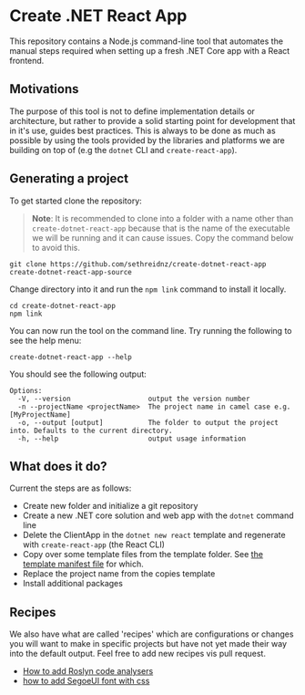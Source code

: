 # Create .NET React App

This repository contains a Node.js command-line tool that automates the manual steps required when
setting up a fresh .NET Core app with a React frontend.

## Motivations

The purpose of this tool is not to define implementation details or architecture, but rather to provide a solid starting point for development that in it's use, guides best practices. This is always to be done as much as possible by using the tools provided by the libraries and platforms we are building on top of (e.g the `dotnet` CLI and `create-react-app`).

## Generating a project

To get started clone the repository:

> **Note**: It is recommended to clone into a folder with a name other than `create-dotnet-react-app` because that is the name of the executable we will be running and it can cause issues. Copy the command below to avoid this.

```
git clone https://github.com/sethreidnz/create-dotnet-react-app create-dotnet-react-app-source
```

Change directory into it and run the `npm link` command to install it locally.

```
cd create-dotnet-react-app
npm link
```

You can now run the tool on the command line. Try running the following to see the help menu:

```
create-dotnet-react-app --help
```

You should see the following output:

```
Options:
  -V, --version                   output the version number
  -n --projectName <projectName>  The project name in camel case e.g. [MyProjectName]
  -o, --output [output]           The folder to output the project into. Defaults to the current directory.
  -h, --help                      output usage information
```

## What does it do?

Current the steps are as follows:

- Create new folder and initialize a git repository
- Create a new .NET core solution and web app with the `dotnet` command line
- Delete the ClientApp in the `dotnet new react` template and regenerate with `create-react-app` (the React CLI)
- Copy over some template files from the template folder. See [the template manifest file](template\manifest.json) for which.
- Replace the project name from the copies template
- Install additional packages

## Recipes

We also have what are called 'recipes' which are configurations or changes you will want to make in specific projects but have not yet made their way into the default output. Feel free to add new recipes vis pull request.

- [How to add Roslyn code analysers](recipes/adding-roslyn-analysers.md)
- [how to add SegoeUI font with css](recipes/adding-roslyn-analysers.md)